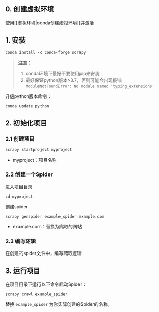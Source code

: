 ## 0. 创建虚拟环境

使用[[虚拟环境|conda创建虚拟环境]]并激活


## 1. 安装

```shell
conda install -c conda-forge scrapy
```

>**注意：**
>1. conda环境下最好不要使用pip来安装
>2. 最好保证python版本>3.7，否则可能会出现报错`ModuleNotFoundError: No module named 'typing_extensions'`

升级python版本命令：
```shell
conda update python
```

## 2. 初始化项目

### 2.1 创建项目

```shell
scrapy startproject myproject
```

- myproject：项目名称

### 2.2 创建一个Spider

进入项目目录
```shell
cd myproject
```

创建spider
```shell
scrapy genspider example_spider example.com
```
- example.com：替换为爬取的网站

### 2.3 编写逻辑

在创建的spider文件中，编写爬取逻辑

## 3. 运行项目

在项目目录下运行以下命令启动Spider：
```shell
scrapy crawl example_spider
```

替换 `example_spider` 为你实际创建的Spider的名称。